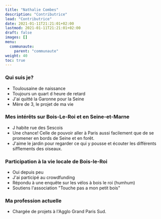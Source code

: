 ```yaml
---
title: "Nathalie Combes"
description: "Contributrice"
lead: "Contributrice"
date: 2021-01-11T21:21:01+02:00
lastmod: 2021-01-11T21:21:01+02:00
draft: false
images: []
menu:
  communaute:
    parent: "communaute"
weight: 40
toc: true
---
```


### Qui suis je?

- Toulousaine de naissance
- Toujours un quart d heure de retard
- J'ai quitté la Garonne pour la Seine
- Mère de 3, le projet de ma vie

### Mes intérêts sur Bois-Le-Roi et en Seine-et-Marne

- J habite rue des Sescois
- Une chance! Celle de pouvoir aller à Paris aussi facilement que de se promener en bords de Seine et en forêt.
- J'aime le jardin pour regarder ce qui y pousse et écouter les différents sifflements des oiseaux.

### Participation à la vie locale de Bois-le-Roi

- Oui depuis peu
- J'ai participé au crowdfunding
- Répondu à une enquête sur les vélos à bois le roi (humhum)
- Soutiens l'association "Touche pas a mon petit bois"

### Ma profession actuelle

- Chargée de projets à l'Agglo Grand Paris Sud.
